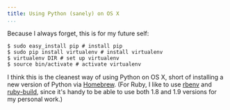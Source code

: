 ```yaml
---
title: Using Python (sanely) on OS X
...
```


Because I always forget, this is for my future self:

```console
$ sudo easy_install pip # install pip
$ sudo pip install virtualenv # install virtualenv
$ virtualenv DIR # set up virtualenv
$ source bin/activate # activate virtualenv
```

I think this is the cleanest way of using Python on OS X, short of installing a new version of Python via [Homebrew](http://mxcl.github.com/homebrew/). (For Ruby, I like to use [rbenv](https://github.com/sstephenson/rbenv) and [ruby-build](https://github.com/sstephenson/ruby-build), since it's handy to be able to use both 1.8 and 1.9 versions for my personal work.)

